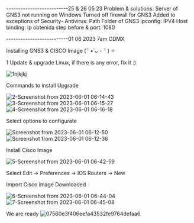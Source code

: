 --------------------------25 & 26 05 23
Problem & solutions: Server of GNS3 not running on Windows
Turned off firewall for GNS3
Added to exceptions of Security- Antivirus: Path Folder of GNS3 
ipconfig: IPV4
Host binding: ip obtenida step before & port: 1080

--------------------------01 06 2023 7am CDMX

Installing GNS3 & CISCO Image (˵ •̀ ᴗ - ˵ ) ✧

1 Update & upgrade Linux, 
  if there is any error, fix it :)
  
![1njkjkj](https://github.com/EdnaRV/Redes/assets/39867370/98ad9976-1f74-4857-8438-93581846b614)

Commands to install
Upgrade

![2-Screenshot from 2023-06-01 06-14-43](https://github.com/EdnaRV/Redes/assets/39867370/75244379-e0cb-48f9-89b5-43e96707d5d6)
![3-Screenshot from 2023-06-01 06-15-27](https://github.com/EdnaRV/Redes/assets/39867370/094e5a64-589e-4bbd-8153-4aa8d5511637)
![4-Screenshot from 2023-06-01 06-16-18](https://github.com/EdnaRV/Redes/assets/39867370/3760fac7-dd3f-4e5e-a462-0d250df2d938)

Select options to configurate

![Screenshot from 2023-06-01 06-12-50](https://github.com/EdnaRV/Redes/assets/39867370/5ad08bcc-b96b-471b-ac50-21a6f674f7b6)
![Screenshot from 2023-06-01 06-12-36](https://github.com/EdnaRV/Redes/assets/39867370/c5fbb044-8c17-41a0-891d-9312145fb477)

Install Cisco Image

![5-Screenshot from 2023-06-01 06-42-59](https://github.com/EdnaRV/Redes/assets/39867370/b4841016-774f-4ca3-9e16-ebc850e02f78)

Select Edit -> Preferences -> IOS Routers -> New 

Import Cisco image Downloaded 

![6-Screenshot from 2023-06-01 06-44-04](https://github.com/EdnaRV/Redes/assets/39867370/feb1e130-e002-43aa-b121-dec06f516a84)
![7-Screenshot from 2023-06-01 06-45-08](https://github.com/EdnaRV/Redes/assets/39867370/c77cca3a-2165-4261-b06e-16d2adcb9832)

We are ready
![07560e3f406eefa43532fe9764defaa6](https://github.com/EdnaRV/Redes/assets/39867370/6d6125f3-2bb7-4c7f-8ae5-fdeaa6066695)
